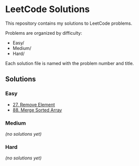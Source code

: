 # LeetCode Solutions

This repository contains my solutions to LeetCode problems.

Problems are organized by difficulty:
- Easy/
- Medium/
- Hard/

Each solution file is named with the problem number and title.

## Solutions

### Easy
- [27. Remove Element](leetcode/Easy/27-remove-element.cpp)
- [88. Merge Sorted Array](leetcode/Easy/88-merge-sorted-array.cpp)

### Medium
*(no solutions yet)*

### Hard
*(no solutions yet)*